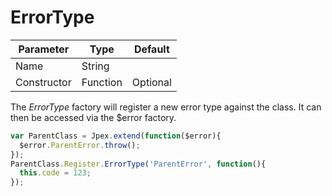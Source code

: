ErrorType
=========
| Parameter     | Type          | Default   |
|---------------|---------------|-----------|
| Name          | String        |           |
| Constructor   | Function      | Optional  |
The *ErrorType* factory will register a new error type against the class. It can then be accessed via the $error factory.

```javascript
var ParentClass = Jpex.extend(function($error){
  $error.ParentError.throw();
});
ParentClass.Register.ErrorType('ParentError', function(){
  this.code = 123;
});
```
